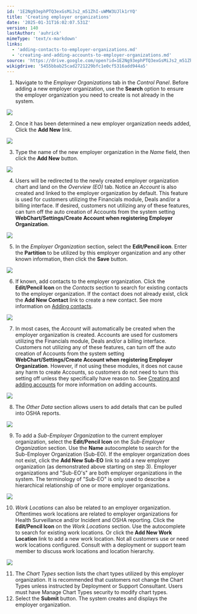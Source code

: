 ```yaml
---
id: '1E2Ng93ephPTQ3exGsMiJs2_m51ZhI-uWMW3UJlk1rYQ'
title: 'Creating employer organizations'
date: '2025-01-31T16:02:07.531Z'
version: 140
lastAuthor: 'auhrick'
mimeType: 'text/x-markdown'
links:
  - 'adding-contacts-to-employer-organizations.md'
  - 'creating-and-adding-accounts-to-employer-organizations.md'
source: 'https://drive.google.com/open?id=1E2Ng93ephPTQ3exGsMiJs2_m51ZhI-uWMW3UJlk1rYQ'
wikigdrive: '5455bbab25cad2721229bfc1e0cf5316add944a5'
---
```

1. Navigate to the <em>Employer Organizations</em> tab in the <em>Control Panel</em>. Before adding a new employer organization, use the <strong>Search</strong> option to ensure the employer organization you need to create is not already in the system.

![](../creating-employer-organizations.assets/e482bd95b89f314e33c756a318c249ef.png)

2. Once it has been determined a new employer organization needs added, Click the <strong>Add New</strong> link.

![](../creating-employer-organizations.assets/bba9fa9807f85c000471c5656839f4c1.png)

3. Type the name of the new employer organization in the <em>Name</em> field, then click the <strong>Add New</strong> button.

![](../creating-employer-organizations.assets/9dda9fd889b2660a5050679119cfc046.png)

4. Users will be redirected to the newly created employer organization chart and land on the <em>Overview (EO)</em> tab. Notice an <em>Account</em> is also created and linked to the employer organization by default. This feature is used for customers utilizing the Financials module, Deals and/or a billing interface. If desired, customers not utilizing any of these features, can turn off the auto creation of Accounts from the system setting <strong>WebChart/Settings/Create Account when registering Employer Organization</strong>.

![](../creating-employer-organizations.assets/a6afdd1000f1b868bf03562ad07daea5.png)

5. In the <em>Employer Organization</em> section, select the <strong>Edit/Pencil icon</strong>. Enter the <strong>Partition</strong> to be utilized by this employer organization and any other known information, then click the <strong>Save</strong> button.

![](../creating-employer-organizations.assets/d22429b9ece20577ac8a58a6a4b9cc77.png)

6. If known, add contacts to the employer organization. Click the <strong>Edit/Pencil Icon</strong> on the <em>Contacts</em> section to search for existing contacts to the employer organization. If the contact does not already exist, click the <strong>Add New Contact</strong> link to create a new contact. See more information on [Adding contacts](adding-contacts-to-employer-organizations.md).

![](../creating-employer-organizations.assets/22af12098ec6954dc3a686aea05e7970.png)

7. In most cases, the <em>Account</em> will automatically be created when the employer organization is created.  Accounts are used for customers utilizing the Financials module, Deals and/or a billing interface. Customers not utilizing any of these features, can turn off the auto creation of Accounts from the system setting <strong>WebChart/Settings/Create Account when registering Employer Organization</strong>. However, if not using these modules, it does not cause any harm to create Accounts, so customers do not need to turn this setting off unless they specifically have reason to. See [Creating and adding accounts](creating-and-adding-accounts-to-employer-organizations.md) for more information on adding accounts.

![](../creating-employer-organizations.assets/bdb24a187c69cf3134fea18d848bb51d.png)

8. The <em>Other Data</em> section allows users to add details that can be pulled into OSHA reports.

![](../creating-employer-organizations.assets/04dd82656bdbe2658d55b9d20a9527be.png)

9. To add a <em>Sub-Employer Organization</em> to the current employer organization, select the <strong>Edit/Pencil Icon</strong> on the <em>Sub-Employer Organization</em> section. Use the <strong>Name</strong> autocomplete to search for the Sub-Employer Organization (Sub-EO). If the employer organization does not exist, click the <strong>Add New Sub-EO</strong> link to add a new employer organization (as demonstrated above starting on step 3). Employer organizations and "Sub-EO's" are both employer organizations in the system. The terminology of "Sub-EO" is only used to describe a hierarchical relationship of one or more employer organizations.

![](../creating-employer-organizations.assets/c00fffea3a49fcbb3269e7bf9590bf59.png)

10. <em>Work Locations</em> can also be related to an employer organization. Oftentimes work locations are related to employer organizations for Health Surveillance and/or Incident and OSHA reporting. Click the <strong>Edit/Pencil Icon</strong> on the <em>Work Locations</em> section. Use the autocomplete to search for existing work locations. Or click the <strong>Add New Work Location</strong> link to add a new work location. Not all customers use or need work locations configured. Consult with a deployment or support team member to discuss work locations and location hierarchy.

![](../creating-employer-organizations.assets/d8c98ed629234a868b381496cebf77b1.png)

11. The <em>Chart Types</em> section lists the chart types utilized by this employer organization. It is recommended that customers not change the Chart Types unless instructed by Deployment or Support Consultant. Users must have Manage Chart Types security to modify chart types.
12. Select the <strong>Submit</strong> button. The system creates and displays the employer organization.
